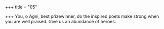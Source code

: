 +++
title = "05"

+++
You, o Agni, best prizewinner, do the inspired poets make strong when  you are well praised.
Give us an abundance of heroes.